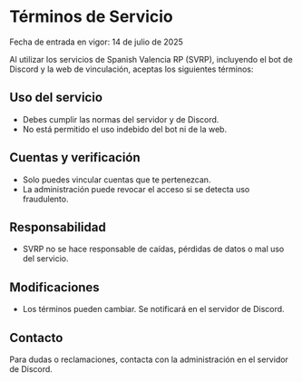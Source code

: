 # Términos de Servicio

Fecha de entrada en vigor: 14 de julio de 2025

Al utilizar los servicios de Spanish Valencia RP (SVRP), incluyendo el bot de Discord y la web de vinculación, aceptas los siguientes términos:

## Uso del servicio
- Debes cumplir las normas del servidor y de Discord.
- No está permitido el uso indebido del bot ni de la web.

## Cuentas y verificación
- Solo puedes vincular cuentas que te pertenezcan.
- La administración puede revocar el acceso si se detecta uso fraudulento.

## Responsabilidad
- SVRP no se hace responsable de caídas, pérdidas de datos o mal uso del servicio.

## Modificaciones
- Los términos pueden cambiar. Se notificará en el servidor de Discord.

## Contacto
Para dudas o reclamaciones, contacta con la administración en el servidor de Discord.
